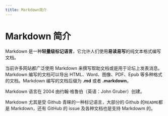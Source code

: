 ```yaml
---
title: Markdown简介
---
```


# Markdown 简介

Markdown 是一种**轻量级标记语言**，它允许人们使用**易读易写**的纯文本格式编写文档。

当前许多网站都广泛使用 Markdown 来撰写帮助文档或是用于论坛上发表消息。Markdown 编写的文档可以导出 HTML、Word、图像、PDF、Epub 等多种格式的文档。Markdown 编写的文档后缀为 **.md** 或者 **.markdown**。

Markdown 语言在 2004 由约翰·格鲁伯（英语：John Gruber）创建。

Markdown 尤其是受 Github 青睐的一种标记语言，大部分的 Github 的`README`都是 Markdown，还有 GitHub 的 issue 及各种文档也是支持 Markdowm 的。
